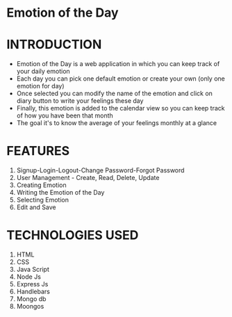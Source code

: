 # Emotion of the Day

# INTRODUCTION

* Emotion of the Day is a web application in which you can keep track of your daily emotion 
* Each day you can pick one default emotion or create your own (only one emotion for day) 
* Once selected you can modify the name of the emotion and click on diary button to write 
your feelings these day 
* Finally, this emotion is added to the calendar view so you can keep track of how you have 
been that month 
* The goal it's to know the average of your feelings monthly at a glance 

# FEATURES

1. Signup-Login-Logout-Change Password-Forgot Password 
2. User Management - Create, Read, Delete, Update 
3. Creating Emotion
4. Writing the Emotion of the Day
5. Selecting Emotion 
6. Edit and Save

# TECHNOLOGIES USED

1. HTML
2. CSS
3. Java Script
4. Node Js
5. Express Js
6. Handlebars
7. Mongo db
8. Moongos

